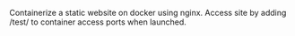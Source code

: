 Containerize a static website on docker using nginx.
Access site by adding /test/ to container access ports when launched.